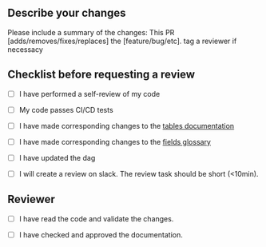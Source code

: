 ## Describe your changes
Please include a summary of the changes:
This PR [adds/removes/fixes/replaces] the [feature/bug/etc]. 
tag a reviewer if necessacy
      
## Checklist before requesting a review
- [ ] I have performed a self-review of my code
- [ ] My code passes CI/CD tests
- [ ] I have made corresponding changes to the [tables documentation](https://www.notion.so/passcultureapp/Documentation-Tables-175a397a8e854ff4a55ae4f3620dbe3b)
- [ ] I have made corresponding changes to the [fields glossary](https://www.notion.so/passcultureapp/854a436a8f1541e1b6ec2a65f8bab600?v=798024ba90404b139e5a17407a3bc604)
- [ ] I have updated the dag
- [ ] I will create a review on slack. The review task should be short (<10min).


## Reviewer 
- [ ] I have read the code and validate the changes.
- [ ] I have checked and approved the documentation.
      
